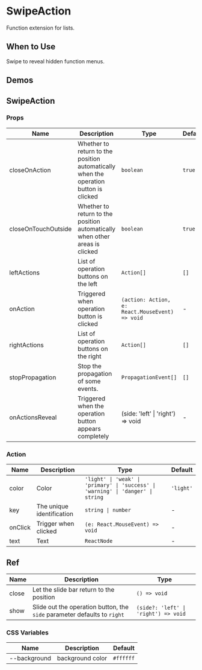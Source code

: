 # SwipeAction

Function extension for lists.

## When to Use

Swipe to reveal hidden function menus.

## Demos

<code src="./demos/demo1.tsx"></code>

## SwipeAction

### Props

| Name | Description | Type | Default |
| --- | --- | --- | --- |
| closeOnAction | Whether to return to the position automatically when the operation button is clicked | `boolean` | `true` |
| closeOnTouchOutside | Whether to return to the position automatically when other areas is clicked | `boolean` | `true` |
| leftActions | List of operation buttons on the left | `Action[]` | `[]` |
| onAction | Triggered when operation button is clicked | `(action: Action, e: React.MouseEvent) => void` | - |
| rightActions | List of operation buttons on the right | `Action[]` | `[]` |
| stopPropagation | Stop the propagation of some events. | `PropagationEvent[]` | `[]` |
| onActionsReveal | Triggered when the operation button appears completely | (side: 'left' \| 'right') => void | - |

### Action

| Name | Description | Type | Default |
| --- | --- | --- | --- |
| color | Color | `'light' \| 'weak' \| 'primary' \| 'success' \| 'warning' \| 'danger' \| string` | `'light'` |
| key | The unique identification | `string \| number` | - |
| onClick | Trigger when clicked | `(e: React.MouseEvent) => void` | - |
| text | Text | `ReactNode` | - |

## Ref

| Name | Description | Type |
| --- | --- | --- |
| close | Let the slide bar return to the position | `() => void` |
| show | Slide out the operation button, the `side` parameter defaults to `right` | `(side?: 'left' \| 'right') => void` |

### CSS Variables

| Name         | Description      | Default   |
| ------------ | ---------------- | --------- |
| --background | background color | `#ffffff` |
